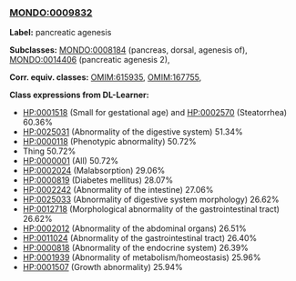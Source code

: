 
### [MONDO:0009832](http://purl.obolibrary.org/obo/MONDO_0009832)
**Label:** pancreatic agenesis

**Subclasses:** [MONDO:0008184](http://purl.obolibrary.org/obo/MONDO_0008184) (pancreas, dorsal, agenesis of), [MONDO:0014406](http://purl.obolibrary.org/obo/MONDO_0014406) (pancreatic agenesis 2), 

**Corr. equiv. classes:** [OMIM:615935](http://purl.obolibrary.org/obo/OMIM_615935), [OMIM:167755](http://purl.obolibrary.org/obo/OMIM_167755), 

**Class expressions from DL-Learner:**

- [HP:0001518](http://purl.obolibrary.org/obo/HP_0001518) (Small for gestational age) and [HP:0002570](http://purl.obolibrary.org/obo/HP_0002570) (Steatorrhea) 60.36%
- [HP:0025031](http://purl.obolibrary.org/obo/HP_0025031) (Abnormality of the digestive system) 51.34%
- [HP:0000118](http://purl.obolibrary.org/obo/HP_0000118) (Phenotypic abnormality) 50.72%
- Thing 50.72%
- [HP:0000001](http://purl.obolibrary.org/obo/HP_0000001) (All) 50.72%
- [HP:0002024](http://purl.obolibrary.org/obo/HP_0002024) (Malabsorption) 29.06%
- [HP:0000819](http://purl.obolibrary.org/obo/HP_0000819) (Diabetes mellitus) 28.07%
- [HP:0002242](http://purl.obolibrary.org/obo/HP_0002242) (Abnormality of the intestine) 27.06%
- [HP:0025033](http://purl.obolibrary.org/obo/HP_0025033) (Abnormality of digestive system morphology) 26.62%
- [HP:0012718](http://purl.obolibrary.org/obo/HP_0012718) (Morphological abnormality of the gastrointestinal tract) 26.62%
- [HP:0002012](http://purl.obolibrary.org/obo/HP_0002012) (Abnormality of the abdominal organs) 26.51%
- [HP:0011024](http://purl.obolibrary.org/obo/HP_0011024) (Abnormality of the gastrointestinal tract) 26.40%
- [HP:0000818](http://purl.obolibrary.org/obo/HP_0000818) (Abnormality of the endocrine system) 26.39%
- [HP:0001939](http://purl.obolibrary.org/obo/HP_0001939) (Abnormality of metabolism/homeostasis) 25.96%
- [HP:0001507](http://purl.obolibrary.org/obo/HP_0001507) (Growth abnormality) 25.94%


